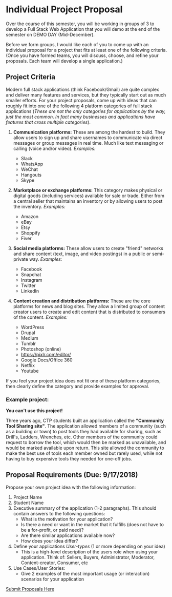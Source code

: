 # Individual Project Proposal

Over the course of this semester, you will be working in groups of 3 to develop a Full Stack Web Application that you will demo at the end of the semester on DEMO DAY (Mid-December).

Before we form groups, I would like each of you to come up with an individual proposal for a project that fits at least one of the following criteria. (Once you have formed teams, you will discuss, choose, and refine your proposals. Each team will develop a single application.)

## Project Criteria

Modern full stack applications (think Facebook/Gmail) are quite complex and deliver many features and services, but they typically start out as much smaller efforts. For your project proposals, come up with ideas that can roughly fit into one of the following 4 platform categories of full stack applications (_These are not the only categories for applications by the way, just the most common. In fact many businesses and applications have features that cross multiple categories_).

1) **Communication platforms:** These are among the hardest to build. They allow users to sign up and share usernames to communicate via direct messages or group messages in real time. Much like text messaging or calling (voice and/or video). _Examples:_
    - Slack
    - WhatsApp
    - WeChat
    - Hangouts
    - Skype

2) **Marketplace or exchange platforms:** This category makes physical or digital goods (including services) available for sale or trade. Either from a central seller that maintains an inventory or by allowing users to post the inventory. _Examples:_
    - Amazon
    - eBay
    - Etsy
    - Shoppify
    - Fiver

3) **Social media platforms:** These allow users to create "friend" networks and share content (text, image, and video postings) in a public or semi-private way. _Examples:_
    - Facebook
    - Snapchat
    - Instagram
    - Twitter
    - LinkedIn

4) **Content creation and distribution platforms:** These are the core platforms for news and blog sites. They allow a limited group of content creator users to create and edit content that is distributed to consumers of the content. _Examples:_
    - WordPress
    - Drupal
    - Medium
    - Tumblr
    - Photoshop (online)
    - https://pixlr.com/editor/
    - Google Docs/Office 360
    - Netflix
    - Youtube


If you feel your project idea does not fit one of these platform categories, then clearly define the category and provide examples for approval.

### Example project:

**You can't use this project!**

Three years ago, CTP students built an application called the **"Community Tool Sharing site"**. The application allowed members of a community (such as a building or town) to post tools they had available for sharing, such as Drill's, Ladders, Wrenches, etc. Other members of the community could request to borrow the tool, which would then be marked as unavailable, and would be marked available upon return. This site allowed the community to make the best use of tools each member owned but rarely used, while not having to buy expensive tools they needed for one-off jobs.

<!-- ### Technical Project Requirements
All projects will have the following requirements:

* The application must allow users to sign up, login, log out, and it must be done securely.
* The application must use a rdbms and resources should be modeled
* Must have tests
* Must use MVC pattern
* Must have an html front-end that uses CSS and is responsive. This can be done with templating on the backend or front-end with js
* Must make use of at least one api
 - sending mail
 - Google maps
 - Twitter
 - Facebook -->


## Proposal Requirements (Due: 9/17/2018)

Propose your own project idea with the following information:

1) Project Name
2) Student Name
3) Executive summary of the application (1-2 paragraphs). This should contain answers to the following questions:
    - What is the motivation for your application?
    - Is there a need or want in the market that it fulfills (does not have to be a for-profit, or paid need)?
    - Are there similar applications available now? 
    - How does your idea differ?
4) Define your applications _User-types_ (1 or more depending on your idea)
    - This is a high-level description of the users role when using your application. Think of: Sellers, Buyers, Administrator, Moderator, Content-creator, Consumer, etc 
5) Use Cases/User Stories:
    - Give 2 examples of the most important usage (or interaction) scenarios for your application

[Submit Proposals Here](https://docs.google.com/forms/d/e/1FAIpQLSfC2DPTEonXBW_9SGur2nqvZoUonRG9MeY4HyDq9if4Dc2F9Q/viewform)
